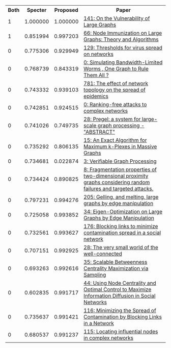 <html><table><tr>
<th>Both</th>
<th>Specter</th>
<th>Proposed</th>
<th>Paper</th>
</tr>
<tr>
<td>1</td>
<td>1.000000</td>
<td>1.000000</td>
<td><a href="https://www.semanticscholar.org/paper/8217e13b6215a6b3a96cb8bafb03a49dbfa7f24b">141: On the Vulnerability of Large Graphs</a></td>
</tr>
<tr>
<td>1</td>
<td>0.851994</td>
<td>0.997203</td>
<td><a href="https://www.semanticscholar.org/paper/4e085352c2d0d7080a58d27bce080fea9e76a136">66: Node Immunization on Large Graphs: Theory and Algorithms</a></td>
</tr>
<tr>
<td>0</td>
<td>0.775306</td>
<td>0.929949</td>
<td><a href="https://www.semanticscholar.org/paper/30946b4591e785b65a8f38f6b39e3db89361008f">129: Thresholds for virus spread on networks</a></td>
</tr>
<tr>
<td>0</td>
<td>0.768739</td>
<td>0.843319</td>
<td><a href="https://www.semanticscholar.org/paper/7f5dded8ecf30c965f15aea50c607d40f4abc1ed">0: Simulating Bandwidth-Limited Worms , One Graph to Rule Them All ?</a></td>
</tr>
<tr>
<td>0</td>
<td>0.743332</td>
<td>0.939103</td>
<td><a href="https://www.semanticscholar.org/paper/7209d85ada75f3ed17b964b386f7eb242533007f">781: The effect of network topology on the spread of epidemics</a></td>
</tr>
<tr>
<td>0</td>
<td>0.742851</td>
<td>0.924515</td>
<td><a href="https://www.semanticscholar.org/paper/0a5c1f7732bf1db2d9bc168c09fc6638c0260c3f">0: Ranking-free attacks to complex networks</a></td>
</tr>
<tr>
<td>0</td>
<td>0.741026</td>
<td>0.749735</td>
<td><a href="https://www.semanticscholar.org/paper/fee3596658a92832c3d8fcb46b07c7bcf3e25914">28: Pregel: a system for large-scale graph processing - "ABSTRACT"</a></td>
</tr>
<tr>
<td>0</td>
<td>0.735292</td>
<td>0.806135</td>
<td><a href="https://www.semanticscholar.org/paper/790cf4a55cda2b4d9bcac30d8d95ccb7f0def835">15: An Exact Algorithm for Maximum k-Plexes in Massive Graphs</a></td>
</tr>
<tr>
<td>0</td>
<td>0.734681</td>
<td>0.022874</td>
<td><a href="https://www.semanticscholar.org/paper/d12814d03495f653f16bdb7baf10a9a16f2c6399">3: Verifiable Graph Processing</a></td>
</tr>
<tr>
<td>0</td>
<td>0.734424</td>
<td>0.890825</td>
<td><a href="https://www.semanticscholar.org/paper/b62656961fc75b20817cd4246cf809ce29c79902">8: Fragmentation properties of two-dimensional proximity graphs considering random failures and targeted attacks.</a></td>
</tr>
<tr>
<td>0</td>
<td>0.797231</td>
<td>0.994276</td>
<td><a href="https://www.semanticscholar.org/paper/bc12ae48a23994a577d0910c83233b7c35d073f8">205: Gelling, and melting, large graphs by edge manipulation</a></td>
</tr>
<tr>
<td>0</td>
<td>0.725058</td>
<td>0.993852</td>
<td><a href="https://www.semanticscholar.org/paper/3b8227f54a2237a0b9386d9359b7f0cf66f6af07">34: Eigen-Optimization on Large Graphs by Edge Manipulation</a></td>
</tr>
<tr>
<td>0</td>
<td>0.732561</td>
<td>0.993627</td>
<td><a href="https://www.semanticscholar.org/paper/7973626972d4e2c6d87367c59c66fc21a7db0653">176: Blocking links to minimize contamination spread in a social network</a></td>
</tr>
<tr>
<td>0</td>
<td>0.707151</td>
<td>0.992925</td>
<td><a href="https://www.semanticscholar.org/paper/339d4d94a658507f7e9dac2c274ea0834260a0e2">28: The very small world of the well-connected</a></td>
</tr>
<tr>
<td>0</td>
<td>0.693263</td>
<td>0.992616</td>
<td><a href="https://www.semanticscholar.org/paper/5affbc13046f57a714c877d8a023b5b01ecf06f5">35: Scalable Betweenness Centrality Maximization via Sampling</a></td>
</tr>
<tr>
<td>0</td>
<td>0.602835</td>
<td>0.991717</td>
<td><a href="https://www.semanticscholar.org/paper/857b4108dac10875fbc0a186f404f833c9312e37">44: Using Node Centrality and Optimal Control to Maximize Information Diffusion in Social Networks</a></td>
</tr>
<tr>
<td>0</td>
<td>0.735637</td>
<td>0.991421</td>
<td><a href="https://www.semanticscholar.org/paper/e7d39c272d3bccfcabb60ac54b469642ac6d49ed">116: Minimizing the Spread of Contamination by Blocking Links in a Network</a></td>
</tr>
<tr>
<td>0</td>
<td>0.680537</td>
<td>0.991237</td>
<td><a href="https://www.semanticscholar.org/paper/252d4a906f05e75f4bc816137144d72d96988193">115: Locating influential nodes in complex networks</a></td>
</tr>
</table></html>
